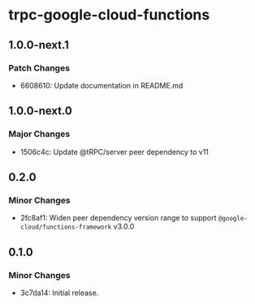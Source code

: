 # trpc-google-cloud-functions

## 1.0.0-next.1

### Patch Changes

- 6608610: Update documentation in README.md

## 1.0.0-next.0

### Major Changes

- 1506c4c: Update @tRPC/server peer dependency to v11

## 0.2.0

### Minor Changes

- 2fc8af1: Widen peer dependency version range to support `@google-cloud/functions-framework` v3.0.0

## 0.1.0

### Minor Changes

- 3c7da14: Initial release.
